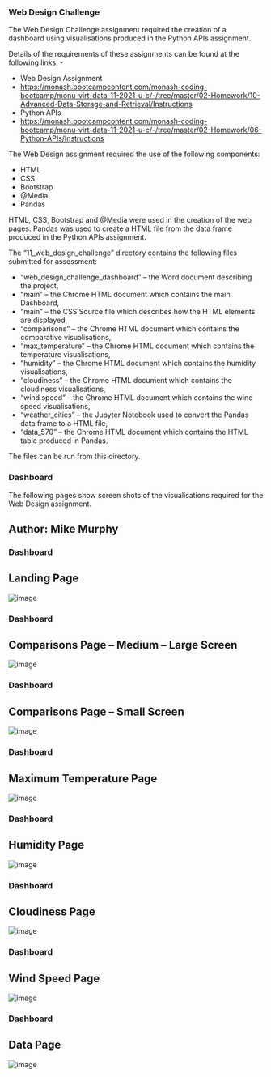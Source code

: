 ### Web Design Challenge

The Web Design Challenge assignment required the creation of a dashboard using visualisations produced in the Python APIs assignment. 

Details of the requirements of these assignments can be found at the following links: - 
* Web Design Assignment 
* https://monash.bootcampcontent.com/monash-coding-bootcamp/monu-virt-data-11-2021-u-c/-/tree/master/02-Homework/10-Advanced-Data-Storage-and-Retrieval/Instructions
* Python APIs 
* https://monash.bootcampcontent.com/monash-coding-bootcamp/monu-virt-data-11-2021-u-c/-/tree/master/02-Homework/06-Python-APIs/Instructions

 The Web Design assignment required the use of the following components:
* HTML 
* CSS
* Bootstrap
* @Media
* Pandas 

HTML, CSS, Bootstrap and @Media were used in the creation of the web pages. 
Pandas was used to create a HTML file from the data frame produced in the Python APIs assignment. 

The “11_web_design_challenge” directory contains the following files submitted for assessment:
* “web_design_challenge_dashboard” – the Word document describing the project,
* “main” – the Chrome HTML document which contains the main Dashboard,
* “main” – the CSS Source file which describes how the HTML elements are displayed,
* “comparisons” – the Chrome HTML document which contains the comparative visualisations,
* “max_temperature” – the Chrome HTML document which contains the temperature  visualisations,
* “humidity” – the Chrome HTML document which contains the humidity visualisations,
* “cloudiness” – the Chrome HTML document which contains the cloudiness visualisations,
* “wind speed” – the Chrome HTML document which contains the wind speed visualisations,
* “weather_cities” – the Jupyter Notebook used to convert the Pandas data frame to a HTML file,
* “data_570” – the Chrome HTML document which contains the HTML table produced in Pandas. 
 
The files can be run from this directory. 

### Dashboard 

The following pages show screen shots of the visualisations required for the Web Design assignment. 













## Author: Mike Murphy 

### Dashboard
## Landing Page
![image](https://user-images.githubusercontent.com/89948865/152234877-a142e331-1ab6-47a4-b9f7-f52fee785215.png)
 
### Dashboard
## Comparisons Page – Medium – Large Screen
![image](https://user-images.githubusercontent.com/89948865/152235078-12681562-535b-4c44-a45f-e4ba78add371.png)
 
### Dashboard
## Comparisons Page – Small Screen
![image](https://user-images.githubusercontent.com/89948865/152235857-8f6b75af-f5cf-477d-a5a8-ab3dd223628a.png)
 
### Dashboard
## Maximum Temperature Page
![image](https://user-images.githubusercontent.com/89948865/152235922-78c24a26-5478-49f0-94ab-7ceae331f23d.png)
 
### Dashboard
## Humidity Page
![image](https://user-images.githubusercontent.com/89948865/152235964-3a2506e1-4db3-4e62-b687-23c69679bd84.png)
 
### Dashboard
## Cloudiness Page
![image](https://user-images.githubusercontent.com/89948865/152236012-49842704-5dca-4595-9338-bd398f503d17.png)

### Dashboard
## Wind Speed Page
![image](https://user-images.githubusercontent.com/89948865/152236080-c84545b7-b71c-40d4-8566-0fb599f02fa8.png)
 
### Dashboard
## Data Page
![image](https://user-images.githubusercontent.com/89948865/152236166-ccdc6d1a-b574-42ee-ae35-f187fad4ea08.png)
 

